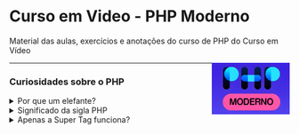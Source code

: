 
# Curso em Video - PHP Moderno


Material das aulas, exercícios e anotações do curso de PHP do Curso em Vídeo

<img src="imgs/phpmoderno_icon.jpg" width=140px align="right">

---


### Curiosidades sobre o PHP
<details>
    <summary>Por que um elefante?</summary>
    <br>
    Pois <a href="https://www.instagram.com/vincentpontier/"">Vincent</a> (criador do mascote), achou que as letras da sigla PHP, olhadas de um certo ângulo, parecia um elefante.
    <br>
    <img src="imgs/elephpant.png" width="130px">
</details>

<details>
    <summary>Significado da sigla PHP</summary>
    <br>
    <b>P</b>HP <b>H</b>ypertext <b>P</b>reprocessor.
</details>


<details>
    <summary>Apenas a Super Tag funciona?</summary>
    <br>

Não! no PHP existe outras 4 formas de colocar um código PHP dentro do HTML, além da forma mais comum, sendo a Super tag (`<?php ?>`). Entrentanto, é recomendado utilizar a Super tag.



Nome | Código | Como utilizar 
 --- | ---    | ---
Short open tag | `<? ?>` | Precisa habilitar *"short_open-tag"* no `php.ini`
Short open tag | `<?= ?>` | Habilitada da mesma forma do item acima e **substitui o comando `echo`**
Asp tags | `<% %>` | Precisa habilitar *"asp_tags"* no `php.ini` e utilizar a versão **PHP <= 5.6**
Marca de script | `<script language="php"> </script>` | Apenas para **PHP <= 5.6.40**

</details>


<!-- ## Anotações -->